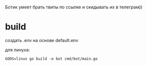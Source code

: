 Ботик умеет брать твиты по ссылке и скидывать их в телеграм)) 

# build

создать .env на основе default.env

для линуха:
```
GOOS=linux go build -o bot cmd/bot/main.go
```

